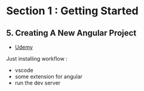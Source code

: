 # Section 1 : Getting Started

## 5. Creating A New Angular Project

- [Udemy](https://www.udemy.com/course/the-complete-guide-to-angular-2/learn/lecture/5221306#overview)

Just installing workflow :

- vscode
- some extension for angular
- run the dev server
